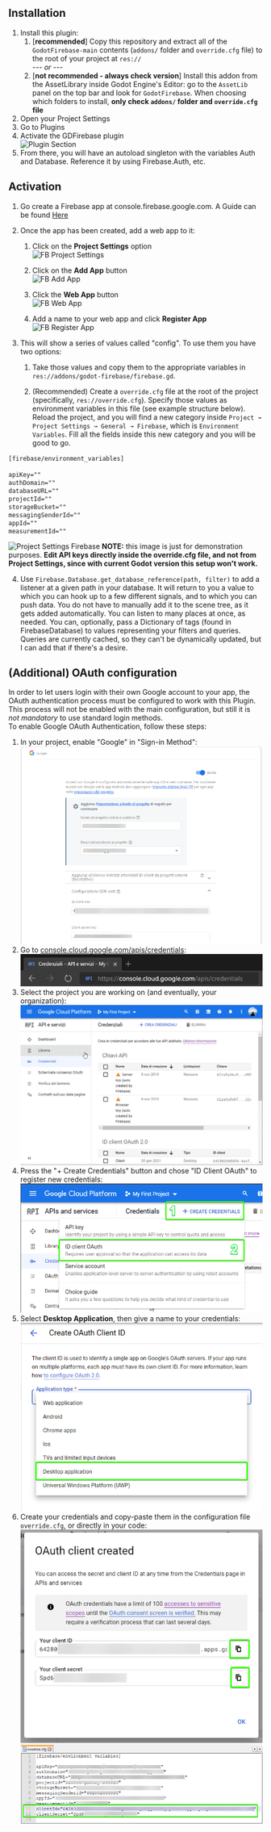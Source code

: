 ## Installation
1. Install this plugin:
	1. [**recommended**] Copy this repository and extract all of the `GodotFirebase-main` contents (`addons/` folder and `override.cfg` file) to the root of your project at `res://`  
	*--- or ---*
	2. [**not recommended - always check version**] Install this addon from the AssetLibrary inside Godot Engine's Editor: go to the `AssetLib` panel on the top bar and look for `GodotFirebase`. When choosing which folders to install, **only check `addons/` folder and `override.cfg` file**
2. Open your Project Settings
3. Go to Plugins
4. Activate the GDFirebase plugin<br>
![Plugin Section](https://github.com/WolfgangSenff/GodotFirebase/wiki/images/plugins_section.png)
5. From there, you will have an autoload singleton with the variables Auth and Database. Reference it by using Firebase.Auth, etc.

## Activation

1. Go create a Firebase app at console.firebase.google.com. A Guide can be found [Here](https://firebase.google.com/docs/projects/learn-more#setting_up_a_firebase_project_and_connecting_apps)

2. Once the app has been created, add a web app to it:

    1. Click on the **Project Settings** option<br>
    ![FB Project Settings](https://github.com/WolfgangSenff/GodotFirebase/wiki/images/fb_project_settings.png)

    2. Click on the **Add App** button<br>
    ![FB Add App](https://github.com/WolfgangSenff/GodotFirebase/wiki/images/fb_add_app.png)

    3. Click the **Web App** button<br>
    ![FB Web App](https://github.com/WolfgangSenff/GodotFirebase/wiki/images/fb_web_app.png)

    4. Add a name to your web app and click **Register App**<br>
    ![FB Register App](https://github.com/WolfgangSenff/GodotFirebase/wiki/images/fb_register_app.png)

3. This will show a series of values called "config". To use them you have two options:

    1. Take those values and copy them to the appropriate variables in `res://addons/godot-firebase/firebase.gd`.

    2. (Recommended) Create a `override.cfg` file at the root of the project (specifically, `res://override.cfg`). Specify those values as environment variables in this file (see example structure below). Reload the project, and you will find a new category inside `Project ↝ Project Settings ↝ General ↝ Firebase`, which is `Environment Variables`. Fill all the fields inside this new category and you will be good to go. 

```
[firebase/environment_variables]

apiKey=""
authDomain=""
databaseURL=""
projectId=""
storageBucket=""
messagingSenderId=""
appId=""
measurementId=""
```

![Project Settings Firebase](https://github.com/WolfgangSenff/GodotFirebase/wiki/images/project_settings_firebase.png)
**NOTE:** this image is just for demonstration purposes. **Edit API keys directly inside the override.cfg file, and not from Project Settings, since with current Godot version this setup won't work.**  

4. Use `Firebase.Database.get_database_reference(path, filter)` to add a listener at a given path in your database. It will return to you a value to which you can hook up to a few different signals, and to which you can push data. You do not have to manually add it to the scene tree, as it gets added automatically. You can listen to many places at once, as needed. You can, optionally, pass a Dictionary of tags (found in FirebaseDatabase) to values representing your filters and queries. Queries are currently cached, so they can't be dynamically updated, but I can add that if there's a desire.

## (Additional) OAuth configuration
In order to let users login with their own Google account to your app, the OAuth authentication process must be configured to work with this Plugin.  
This process will not be enabled with the main configuration, but still it is *not mandatory* to use standard login methods.  
To enable Google OAuth Authentication, follow these steps:
1. In your project, enable "Google" in "Sign-in Method":
![enable_sign_in](./images/OAuth/sign.png)
2. Go to [console.cloud.google.com/apis/credentials](https://console.cloud.google.com/apis/credentials):
![go_to](./images/OAuth/browser.png)
3. Select the project you are working on (and eventually, your organization):
![select_project](./images/OAuth/project.gif)
4. Press the "+ Create Credentials" button and chose "ID Client OAuth" to register new credentials:
![create_credentials](./images/OAuth/id.png)
5. Select **Desktop Application**, then give a name to your credentials:
![desktop](./images/OAuth/type.png)
6. Create your credentials and copy-paste them in the configuration file `override.cfg`, or directly in your code:
![keys](./images/OAuth/keys.png)
![config](./images/OAuth/config.png)
